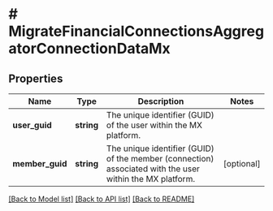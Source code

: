# # MigrateFinancialConnectionsAggregatorConnectionDataMx

## Properties

Name | Type | Description | Notes
------------ | ------------- | ------------- | -------------
**user_guid** | **string** | The unique identifier (GUID) of the user within the MX platform. |
**member_guid** | **string** | The unique identifier (GUID) of the member (connection) associated with the user within the MX platform. | [optional]

[[Back to Model list]](../../README.md#models) [[Back to API list]](../../README.md#endpoints) [[Back to README]](../../README.md)
